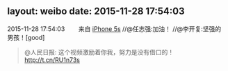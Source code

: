 layout: weibo
date: 2015-11-28 17:54:03
---
<meta name="referrer" content="no-referrer" />

2015-11-28 17:54:03  &nbsp;&nbsp;&nbsp;&nbsp;&nbsp;&nbsp; 来自 <a href="sinaweibo://customweibosource" rel="nofollow">iPhone 5s</a>
 //@任志强:加油！ //@李开复:坚强的男孩！[good]
>  @人民日报: 这个视频激励着你我，努力是没有借口的！http://t.cn/RU1n73s ​​​
